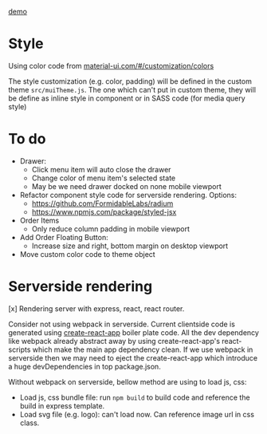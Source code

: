[demo](https://shipping-admin.herokuapp.com/)

# Style
Using color code from [material-ui.com/#/customization/colors](http://www.material-ui.com/#/customization/colors)

The style customization (e.g. color, padding) will be defined in the custom theme `src/muiTheme.js`. The one which can't put in custom theme, they will be define as inline style in component or in SASS code (for media query style)

# To do
- Drawer:
    - Click menu item will auto close the drawer
    - Change color of menu item's selected state
    - May be we need drawer docked on none mobile viewport
- Refactor component style code for serverside rendering. Options:
    - https://github.com/FormidableLabs/radium
    - https://www.npmjs.com/package/styled-jsx
- Order Items
    - Only reduce column padding in mobile viewport
- Add Order Floating Button:
    - Increase size and right, bottom margin on desktop viewport
- Move custom color code to theme object

# Serverside rendering
[x] Rendering server with express, react, react router.

Consider not using webpack in serverside. Current clientside code is generated using [create-react-app](https://github.com/facebookincubator/create-react-app) boiler plate code. All the dev dependency like webpack already abstract away by using create-react-app's react-scripts which make the main app dependency clean. If we use webpack in serverside then we may need to eject the create-react-app which introduce a huge devDependencies in top package.json.

Without webpack on serverside, bellow method are using to load js, css:
- Load js, css bundle file: run `npm build` to build code and reference the build in express template.
- Load svg file (e.g. logo): can't load now. Can reference image url in css class.